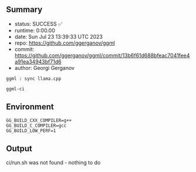 ## Summary

- status:  SUCCESS ✅
- runtime: 0:00.00
- date:    Sun Jul 23 13:39:33 UTC 2023
- repo:    https://github.com/ggerganov/ggml
- commit:  https://github.com/ggerganov/ggml/commit/13b6f61d688bfeac7041fee4a91ea34943bf71d6
- author:  Georgi Gerganov
```
ggml : sync llama.cpp

ggml-ci
```

## Environment

```
GG_BUILD_CXX_COMPILER=g++
GG_BUILD_C_COMPILER=gcc
GG_BUILD_LOW_PERF=1
```

## Output

ci/run.sh was not found - nothing to do
